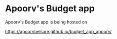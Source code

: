 # Apoorv's Budget app 

Apoorv's Budget app is being hosted on 

https://apoorvbelsare.github.io/budget_app_apoorv/

